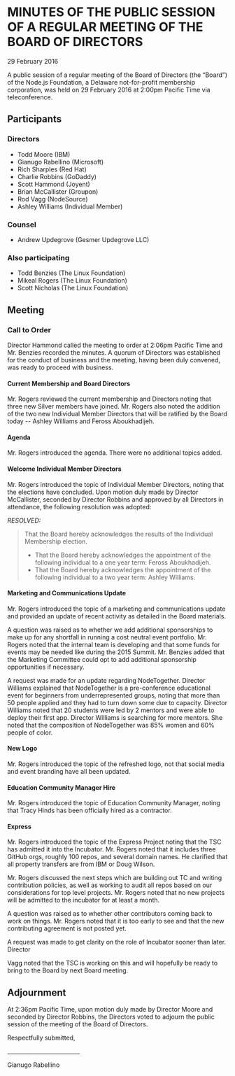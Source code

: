 # MINUTES OF THE PUBLIC SESSION OF A REGULAR MEETING OF THE BOARD OF DIRECTORS

29 February 2016

A public session of a regular meeting of the Board of Directors (the “Board”) of the Node.js Foundation, a Delaware not-for-profit membership corporation, was held on 29 February 2016 at 2:00pm Pacific Time via teleconference.

## Participants
### Directors

* Todd Moore (IBM)
* Gianugo Rabellino (Microsoft)
* Rich Sharples (Red Hat)
* Charlie Robbins (GoDaddy)
* Scott Hammond (Joyent)
* Brian McCallister (Groupon)
* Rod Vagg (NodeSource)
* Ashley Williams (Individual Member)

### Counsel

* Andrew Updegrove (Gesmer Updegrove LLC)

### Also participating

* Todd Benzies (The Linux Foundation)
* Mikeal Rogers (The Linux Foundation)
* Scott Nicholas (The Linux Foundation)

## Meeting
### Call to Order

Director Hammond called the meeting to order at 2:06pm Pacific Time and Mr. Benzies recorded the minutes. A quorum of Directors was established for the conduct of business and the meeting, having been duly convened, was ready to proceed with business.

#### Current Membership and Board Directors

Mr. Rogers reviewed the current membership and Directors noting that three new Silver members have joined. Mr. Rogers also noted the addition of the two new Individual Member Directors that will be ratified by the Board today -- Ashley Williams and Feross Aboukhadijeh.

#### Agenda

Mr. Rogers introduced the agenda. There were no additional topics added.

#### Welcome Individual Member Directors

Mr. Rogers introduced the topic of Individual Member Directors, noting that the elections have concluded. Upon motion duly made by Director McCallister, seconded by Director Robbins and approved by all Directors in attendance, the following resolution was adopted:

_RESOLVED:_
> That the Board hereby acknowledges the results of the Individual Membership election.
> * That the Board hereby acknowledges the appointment of the following individual to a one year term: Feross Aboukhadijeh.
> * That the Board hereby acknowledges the appointment of the following individual to a two year term: Ashley Williams.

#### Marketing and Communications Update

Mr. Rogers introduced the topic of a marketing and communications update and provided an update of recent activity as detailed in the Board materials.

A question was raised as to whether we add additional sponsorships to make up for any shortfall in running a cost neutral event portfolio. Mr. Rogers noted that the internal team is developing and that some funds for events may be needed like during the 2015 Summit. Mr. Benzies added that the Marketing Committee could opt to add additional sponsorship opportunities if necessary.

A request was made for an update regarding NodeTogether. Director Williams explained that NodeTogether is a pre-conference educational event for beginners from underrepresented groups, noting that more than 50 people applied and they had to turn down some due to capacity. Director Williams noted that 20 students were led by 2 mentors and were able to deploy their first app. Director Williams is searching for more mentors. She noted that the composition of NodeTogether was 85% women and 60% people of color.

#### New Logo

Mr. Rogers introduced the topic of the refreshed logo, not that social media and event branding have all been updated.

#### Education Community Manager Hire

Mr. Rogers introduced the topic of Education Community Manager, noting that Tracy Hinds has been officially hired as a contractor.

#### Express

Mr. Rogers introduced the topic of the Express Project noting that the TSC has admitted it into the Incubator. Mr. Rogers noted that it includes three GitHub orgs, roughly 100 repos, and several domain names. He clarified that all property transfers are from IBM or Doug Wilson.

Mr. Rogers discussed the next steps which are building out TC and writing contribution policies, as well as working to audit all repos based on our considerations for top level projects. Mr. Rogers noted that no new projects will be admitted to the incubator for at least a month.

A question was raised as to whether other contributors coming back to work on things. Mr. Rogers noted that it is too early to see and that the new contributing agreement is not posted yet.

A request was made to get clarity on the role of Incubator sooner than later. Director

Vagg noted that the TSC is working on this and will hopefully be ready to bring to the Board by next Board meeting.

## Adjournment


At 2:36pm Pacific Time, upon motion duly made by Director Moore and seconded by Director Robbins, the Directors voted to adjourn the public session of the meeting of the Board of Directors.

Respectfully submitted,

\__________________________

Gianugo Rabellino
